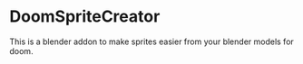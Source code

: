 # DoomSpriteCreator
This is a blender addon to make sprites easier from your blender models for doom.
